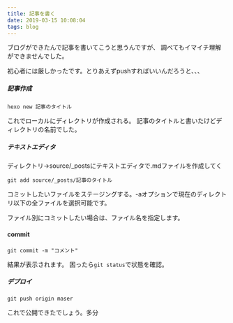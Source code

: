 ```yaml
---
title: 記事を書く
date: 2019-03-15 10:08:04
tags: blog
---
```

ブログができたんで記事を書いてこうと思うんですが、
調べてもイマイチ理解ができませんでした。

初心者には厳しかったです。とりあえずpushすればいいんだろうと、、、


##### 記事作成
```
hexo new 記事のタイトル
```
これでローカルにディレクトリが作成される。
記事のタイトルと書いたけどディレクトリの名前でした。

##### テキストエディタ
ディレクトリ→source/_postsにテキストエディタで.mdファイルを作成してく
```
git add source/_posts/記事のタイトル
```
コミットしたいファイルをステージングする。-aオプションで現在のディレクトリ以下の全ファイルを選択可能です。

ファイル別にコミットしたい場合は、ファイル名を指定します。

#### commit
```
git commit -m "コメント"
```
結果が表示されます。
困ったら`git status`で状態を確認。

##### デプロイ
```
git push origin maser
```
これで公開できたでしょう。多分

